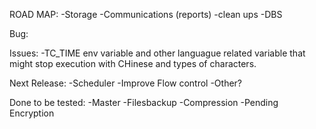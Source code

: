 ROAD MAP:
-Storage
-Communications (reports)
-clean ups
-DBS

Bug:

Issues:
-TC_TIME env variable and other languague related variable that might stop execution with CHinese and types of characters.

Next Release:
-Scheduler
-Improve Flow control
-Other?

Done to be tested:
-Master
-Filesbackup
-Compression
-Pending Encryption

